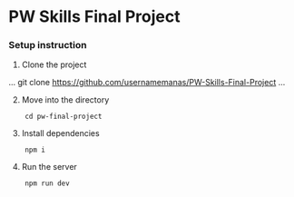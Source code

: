 # PW Skills Final Project

### Setup instruction

1. Clone the project

...
    git clone https://github.com/usernamemanas/PW-Skills-Final-Project
...

2. Move into the directory

```
    cd pw-final-project
```

3. Install dependencies

```
    npm i
```

4. Run the server

```
    npm run dev
```